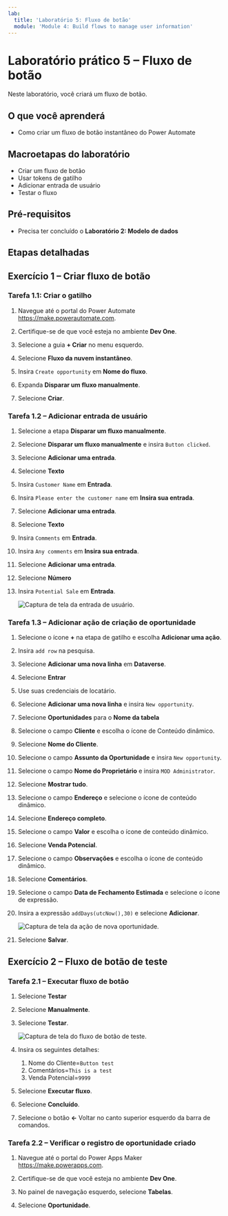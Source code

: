 ```yaml
---
lab:
  title: 'Laboratório 5: Fluxo de botão'
  module: 'Module 4: Build flows to manage user information'
---
```


# Laboratório prático 5 – Fluxo de botão

Neste laboratório, você criará um fluxo de botão.

## O que você aprenderá

- Como criar um fluxo de botão instantâneo do Power Automate

## Macroetapas do laboratório

- Criar um fluxo de botão
- Usar tokens de gatilho
- Adicionar entrada de usuário
- Testar o fluxo
  
## Pré-requisitos

- Precisa ter concluído o **Laboratório 2: Modelo de dados**

## Etapas detalhadas

## Exercício 1 – Criar fluxo de botão

### Tarefa 1.1: Criar o gatilho

1. Navegue até o portal do Power Automate <https://make.powerautomate.com>.

1. Certifique-se de que você esteja no ambiente **Dev One**.

1. Selecione a guia **+ Criar** no menu esquerdo.

1. Selecione **Fluxo da nuvem instantâneo**.

1. Insira `Create opportunity` em **Nome do fluxo**.

1. Expanda **Disparar um fluxo manualmente**.

1. Selecione **Criar**.

### Tarefa 1.2 – Adicionar entrada de usuário

1. Selecione a etapa **Disparar um fluxo manualmente**.

1. Selecione **Disparar um fluxo manualmente** e insira `Button clicked`.

1. Selecione **Adicionar uma entrada**.

1. Selecione **Texto**

1. Insira `Customer Name` em **Entrada**.

1. Insira `Please enter the customer name` em **Insira sua entrada**.

1. Selecione **Adicionar uma entrada**.

1. Selecione **Texto**

1. Insira `Comments` em **Entrada**.

1. Insira `Any comments` em **Insira sua entrada**.

1. Selecione **Adicionar uma entrada**.

1. Selecione **Número**

1. Insira `Potential Sale` em **Entrada**.

    ![Captura de tela da entrada de usuário.](../media/user-input.png)

### Tarefa 1.3 – Adicionar ação de criação de oportunidade

1. Selecione o ícone **+** na etapa de gatilho e escolha **Adicionar uma ação**.

1. Insira `add row` na pesquisa.

1. Selecione **Adicionar uma nova linha** em **Dataverse**.

1. Selecione **Entrar**

1. Use suas credenciais de locatário.

1. Selecione **Adicionar uma nova linha** e insira `New opportunity`.

1. Selecione **Oportunidades** para o **Nome da tabela**

1. Selecione o campo **Cliente** e escolha o ícone de Conteúdo dinâmico.

1. Selecione **Nome do Cliente**.

1. Selecione o campo **Assunto da Oportunidade** e insira `New opportunity`.

1. Selecione o campo **Nome do Proprietário** e insira `MOD Administrator`.

1. Selecione **Mostrar tudo**.

1. Selecione o campo **Endereço** e selecione o ícone de conteúdo dinâmico.

1. Selecione **Endereço completo**.

1. Selecione o campo **Valor** e escolha o ícone de conteúdo dinâmico.

1. Selecione **Venda Potencial**.

1. Selecione o campo **Observações** e escolha o ícone de conteúdo dinâmico.

1. Selecione **Comentários**.

1. Selecione o campo **Data de Fechamento Estimada** e selecione o ícone de expressão.

1. Insira a expressão `addDays(utcNow(),30)` e selecione **Adicionar**.

    ![Captura de tela da ação de nova oportunidade.](../media/new-opportunity-action.png)

1. Selecione **Salvar**.

## Exercício 2 – Fluxo de botão de teste

### Tarefa 2.1 – Executar fluxo de botão

1. Selecione **Testar**

1. Selecione **Manualmente**.

1. Selecione **Testar**.

    ![Captura de tela do fluxo de botão de teste.](../media/user-input-test.png)

1. Insira os seguintes detalhes:

   1. Nome do Cliente=`Button test`
   1. Comentários=`This is a test`
   1. Venda Potencial=`9999`

1. Selecione **Executar fluxo**.

1. Selecione **Concluído**.

1. Selecione o botão **<-** Voltar no canto superior esquerdo da barra de comandos.

### Tarefa 2.2 – Verificar o registro de oportunidade criado

1. Navegue até o portal do Power Apps Maker <https://make.powerapps.com>.

1. Certifique-se de que você esteja no ambiente **Dev One**.

1. No painel de navegação esquerdo, selecione **Tabelas**.

1. Selecione **Oportunidade**.
